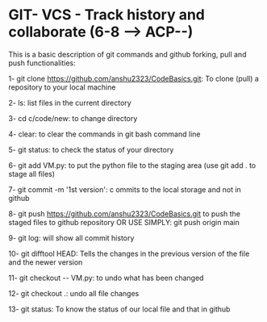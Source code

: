 # GIT- VCS - Track history and collaborate (6-8 --> ACP--)

This is a basic description of git commands and github forking, pull and push functionalities:

1- git clone https://github.com/anshu2323/CodeBasics.git: To clone (pull) a repository to your local machine

2- ls: list files in the current directory

3- cd c/code/new: to change directory

4- clear: to clear the commands in git bash command line

5- git status: to check the status of your directory

6- git add VM.py: to put the python file to the staging area (use git add . to stage all files)

7- git commit -m '1st version': c ommits to the local storage and not in github

8- git push https://github.com/anshu2323/CodeBasics.git to push the staged files to github repository
OR USE SIMPLY:  git push origin main

9- git log: will show all commit history

10- git difftool HEAD: Tells the changes in the previous version of the file and the newer version

11- git checkout -- VM.py: to undo what has been changed

12- git checkout .: undo all file changes

13- git status: To know the status of our local file and that in github
